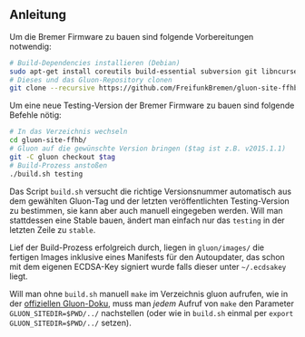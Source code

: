 ## Anleitung

Um die Bremer Firmware zu bauen sind folgende Vorbereitungen notwendig:
```sh
# Build-Dependencies installieren (Debian)
sudo apt-get install coreutils build-essential subversion git libncurses5-dev zlib1g-dev unzip gawk
# Dieses und das Gluon-Repository clonen
git clone --recursive https://github.com/FreifunkBremen/gluon-site-ffhb.git
```

Um eine neue Testing-Version der Bremer Firmware zu bauen sind folgende Befehle nötig:
```sh
# In das Verzeichnis wechseln
cd gluon-site-ffhb/
# Gluon auf die gewünschte Version bringen ($tag ist z.B. v2015.1.1)
git -C gluon checkout $tag
# Build-Prozess anstoßen
./build.sh testing
```
Das Script `build.sh` versucht die richtige Versionsnummer automatisch aus dem gewählten Gluon-Tag und der letzten veröffentlichten Testing-Version zu bestimmen, sie kann aber auch manuell eingegeben werden. Will man stattdessen eine Stable bauen, ändert man einfach nur das `testing` in der letzten Zeile zu `stable`.

Lief der Build-Prozess erfolgreich durch, liegen in `gluon/images/` die fertigen Images inklusive eines Manifests für den Autoupdater, das schon mit dem eigenen ECDSA-Key signiert wurde falls dieser unter `~/.ecdsakey` liegt.

Will man ohne `build.sh` manuell `make` im Verzeichnis gluon aufrufen, wie in der [offiziellen Gluon-Doku](https://gluon.readthedocs.org/en/v2015.1.1/user/getting_started.html#building-the-images), muss man *jedem* Aufruf von `make` den Parameter `GLUON_SITEDIR=$PWD/../` nachstellen (oder wie in `build.sh` einmal per `export GLUON_SITEDIR=$PWD/../` setzen).
